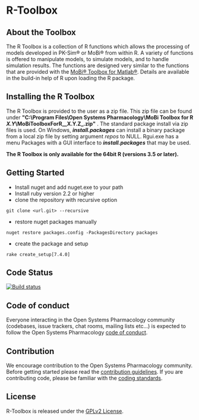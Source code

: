 # R-Toolbox

## About the Toolbox
The R Toolbox is a collection of R functions which allows the processing of models developed in PK-Sim® or MoBi® from within R. A variety of functions is offered to manipulate models, to simulate models, and to handle simulation results. 
The functions are designed very similar to the functions that are provided with the [MoBi® Toolbox for Matlab®](https://github.com/Open-Systems-Pharmacology/Matlab-Toolbox).
Details are available in the build-in help of R upon loading the R package.

## Installing the R Toolbox
The R Toolbox is provided to the user as a zip file. This zip file can be found under **"C:\Program Files\Open Systems Pharmacology\MoBi Toolbox for R _X.Y_\MoBiToolboxForR__X.Y.Z_.zip"** . The standard package install via zip files is used. On Windows, **_install.packages_** can install a binary package from a local zip file by setting argument _repos_ to NULL.
Rgui.exe has a menu Packages with a GUI interface to **_install.packages_** that may be used.

**The R Toolbox is only available for the 64bit R (versions 3.5 or later).**

## Getting Started
* Install nuget and add nuget.exe to your path
* Install ruby version 2.2 or higher
* clone the repository with recursive option 
```
git clone <url.git> --recursive
```
* restore nuget packages manually
```
nuget restore packages.config -PackagesDirectory packages
```
* create the package and setup
```
rake create_setup[7.4.0]
```

## Code Status
[![Build status](https://ci.appveyor.com/api/projects/status/6wssc33akfebg3yk/branch/develop?svg=true&passingText=develop%20-%20passing)](https://ci.appveyor.com/project/open-systems-pharmacology-ci/r-toolbox/branch/develop)

## Code of conduct
Everyone interacting in the Open Systems Pharmacology community (codebases, issue trackers, chat rooms, mailing lists etc...) is expected to follow the Open Systems Pharmacology [code of conduct](https://github.com/Open-Systems-Pharmacology/Suite/blob/master/CODE_OF_CONDUCT.md).

## Contribution
We encourage contribution to the Open Systems Pharmacology community. Before getting started please read the [contribution guidelines](https://github.com/Open-Systems-Pharmacology/Suite/blob/master/CONTRIBUTING.md). If you are contributing code, please be familiar with the [coding standards](https://github.com/Open-Systems-Pharmacology/Suite/blob/master/CODING_STANDARDS.md).

## License
R-Toolbox is released under the [GPLv2 License](LICENSE).
